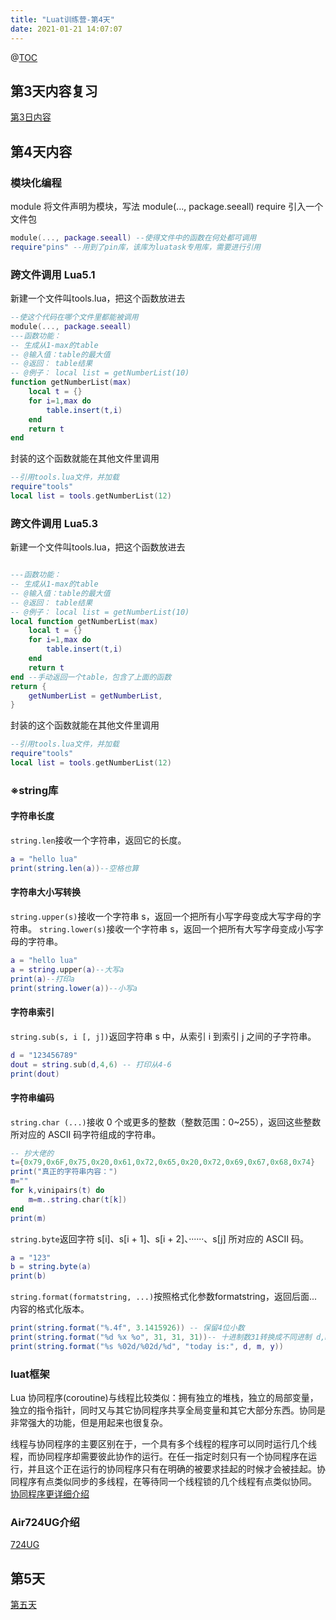 ```yaml
---
title: "Luat训练营-第4天"
date: 2021-01-21 14:07:07
---
```


@[TOC](Luat训练营-第4天)

## 第3天内容复习
[第3日内容](https://luatdoc.papapoi.com/2360/)

## 第4天内容
### 模块化编程
module 将文件声明为模块，写法 module(..., package.seeall)
require 引入一个文件包
```lua
module(..., package.seeall) --使得文件中的函数在何处都可调用
require"pins" --用到了pin库，该库为luatask专用库，需要进行引用
```
### 跨文件调用 Lua5.1
新建一个文件叫tools.lua，把这个函数放进去
```lua
--使这个代码在哪个文件里都能被调用
module(..., package.seeall)
---函数功能：
-- 生成从1-max的table
-- @输入值：table的最大值
-- @返回： table结果
-- @例子： local list = getNumberList(10)
function getNumberList(max)
    local t = {}
    for i=1,max do
        table.insert(t,i)
    end
    return t
end
```
封装的这个函数就能在其他文件里调用
```lua
--引用tools.lua文件，并加载
require"tools"
local list = tools.getNumberList(12)
```
### 跨文件调用 Lua5.3
新建一个文件叫tools.lua，把这个函数放进去
```lua

---函数功能：
-- 生成从1-max的table
-- @输入值：table的最大值
-- @返回： table结果
-- @例子： local list = getNumberList(10)
local function getNumberList(max)
    local t = {}
    for i=1,max do
        table.insert(t,i)
    end
    return t
end --手动返回一个table，包含了上面的函数
return {
    getNumberList = getNumberList,
}
```

封装的这个函数就能在其他文件里调用
```lua
--引用tools.lua文件，并加载
require"tools"
local list = tools.getNumberList(12)
```

### ※string库
#### 字符串长度
`string.len`接收一个字符串，返回它的长度。
```lua
a = "hello lua"
print(string.len(a))--空格也算
```

#### 字符串大小写转换
`string.upper(s)`接收一个字符串 s，返回一个把所有小写字母变成大写字母的字符串。
`string.lower(s)`接收一个字符串 s，返回一个把所有大写字母变成小写字母的字符串。
```lua
a = "hello lua"
a = string.upper(a)--大写a
print(a)--打印a 
print(string.lower(a))--小写a
```

#### 字符串索引
`string.sub(s, i [, j])`返回字符串 s 中，从索引 i 到索引 j 之间的子字符串。
```lua
d = "123456789"
dout = string.sub(d,4,6) -- 打印从4-6
print(dout)
```

#### 字符串编码
`string.char (...)`接收 0 个或更多的整数（整数范围：0~255），返回这些整数所对应的 ASCII 码字符组成的字符串。
```lua
-- 抄大佬的
t={0x79,0x6F,0x75,0x20,0x61,0x72,0x65,0x20,0x72,0x69,0x67,0x68,0x74}
print("真正的字符串内容：")
m=""
for k,vinipairs(t) do
    m=m..string.char(t[k])
end
print(m)
```

`string.byte`返回字符 s[i]、s[i + 1]、s[i + 2]、······、s[j] 所对应的 ASCII 码。
```lua
a = "123"
b = string.byte(a)
print(b)
```



`string.format(formatstring, ...)`按照格式化参数formatstring，返回后面...内容的格式化版本。
```lua
print(string.format("%.4f", 3.1415926)) -- 保留4位小数
print(string.format("%d %x %o", 31, 31, 31))-- 十进制数31转换成不同进制 d,m,y = 29,7,2015
print(string.format("%s %02d/%02d/%d", "today is:", d, m, y))
```

### luat框架
Lua 协同程序(coroutine)与线程比较类似：拥有独立的堆栈，独立的局部变量，独立的指令指针，同时又与其它协同程序共享全局变量和其它大部分东西。协同是非常强大的功能，但是用起来也很复杂。

线程与协同程序的主要区别在于，一个具有多个线程的程序可以同时运行几个线程，而协同程序却需要彼此协作的运行。在任一指定时刻只有一个协同程序在运行，并且这个正在运行的协同程序只有在明确的被要求挂起的时候才会被挂起。协同程序有点类似同步的多线程，在等待同一个线程锁的几个线程有点类似协同。
[协同程序更详细介绍](https://www.w3cschool.cn/lua/lua-coroutine.html)
### Air724UG介绍
[724UG](http://www.openluat.com/product_center/product_detail?id=13)

## 第5天
[第五天](https://luatdoc.papapoi.com/2383/)
